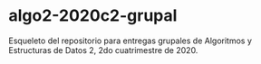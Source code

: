 # algo2-2020c2-grupal

Esqueleto del repositorio para entregas grupales de Algoritmos y Estructuras de Datos 2, 2do cuatrimestre de 2020.

